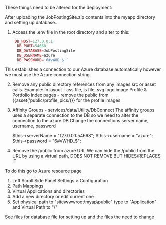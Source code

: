 These things need to be altered for the deployment: 

After uploading the JobPostingSite.zip contents into the myapp directory and setting up database...

1) Access the .env file in the root directory and alter to this: 
    ```php DB_CONNECTION=mysql
     DB_HOST=127.0.0.1
      DB_PORT=54668
      DB_DATABASE=JobPostingSite
      DB_USERNAME=azure
      DB_PASSWORD='6#vWHD_$'`

This establishes a connection to our Azure database automatically however we must use the Azure connection string. 
  
 2) Remove any public directory references from any images src or asset calls. 
    Example: 
    In layout - css file, js file, svg logo image
    Profile & Portfolio index pages - remove the public from {{asset('public/profile_pics/)}} for the profile images
    
  3) Affinity Groups - services/data/Utility/DbConnect
  The affinity groups uses a separate connection to the DB so we need to alter the connection to the azure DB 
  Change the connections server name, username, password 
  
        $this->serverName = "127.0.0.1:54668";
        $this->username = "azure";
        $this->password = "6#vWHD_$";
        
  4) Remove the /public from azure URL 
  We can hide the /public from the URL by using a virtual path, DOES NOT REMOVE BUT HIDES/REPLACES IT 
  
  To do this go to Azure resource page
  1) Left Scroll Side Panel Settings > Configuration
  2) Path Mappings 
  3) Virtual Applications and directories 
  4) Add a new directory or edit current one 
  5) Set physical path to "site\wwwroot\myap\public" type to "Application" and Virtual Path to "/" 


See files for database file for setting up and the files the need to change
        
  
    
